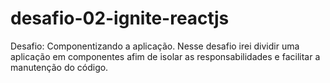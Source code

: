 # desafio-02-ignite-reactjs

Desafio: Componentizando a aplicação. Nesse desafio irei dividir uma aplicação em componentes afim de isolar as responsabilidades e facilitar a manutenção do código.
